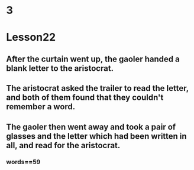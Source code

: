# 3
# Lesson22
## After the curtain went up, the gaoler handed a blank letter to the aristocrat.
## The aristocrat asked the trailer to read the letter, and both of them found that they couldn't remember a word.
## The gaoler then went away and took a pair of glasses and the letter which had been written in all, and read for the aristocrat.
### words==59